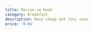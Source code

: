 ```yaml
---
title: Marion se Koek
category: Breakfast
description: Baie cheap met rooi sous
price: '0.01'
---
```


